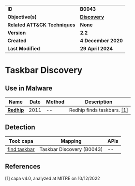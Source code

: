 <table>
<tr>
<td><b>ID</b></td>
<td><b>B0043</b></td>
</tr>
<tr>
<td><b>Objective(s)</b></td>
<td><b><a href="../discovery">Discovery</a></b></td>
</tr>
<tr>
<td><b>Related ATT&CK Techniques</b></td>
<td><b>None</b></td>
</tr>
<tr>
<td><b>Version</b></td>
<td><b>2.2</b></td>
</tr>
<tr>
<td><b>Created</b></td>
<td><b>4 December 2020</b></td>
</tr>
<tr>
<td><b>Last Modified</b></td>
<td><b>29 April 2024</b></td>
</tr>
</table>


# Taskbar Discovery

## Use in Malware

|Name|Date|Method|Description|
|---|---|---|---|
|[**Redhip**](../xample-malware/redhip.md)|2011|--|Redhip finds taskbars. [[1]](#1)|

## Detection

|Tool: capa|Mapping|APIs|
|---|---|---|
|[find taskbar](https://github.com/mandiant/capa-rules/blob/master/host-interaction/gui/taskbar/find/find-taskbar.yml)|Taskbar Discovery (B0043)|--|

## References

<a name="1">[1]</a> capa v4.0, analyzed at MITRE on 10/12/2022

